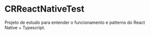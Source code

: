 # CRReactNativeTest

Projeto de estudo para entender o funcionamento e patterns do React Native + Typescript.

